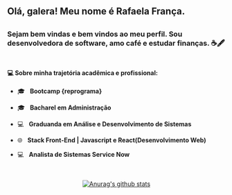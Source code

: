 <h2> Olá, galera! Meu nome é <strong>Rafaela França</strong>.<h2>
     
<h3>Sejam bem vindas e bem vindos ao meu perfil. Sou desenvolvedora de software, amo café e estudar finanças. ☕🖋️ &nbsp;<h3>
     
        
<h4> 💻 Sobre minha trajetória acadêmica e profissional:</h4> 
      
- 🎓 &nbsp; <strong>Bootcamp {reprograma}</strong>
- 🎓 &nbsp; <strong>Bacharel em Administração</strong>
- :computer: &nbsp; <strong>Graduanda em Análise e Desenvolvimento de Sistemas</strong>
- 🌐 &nbsp; <strong>Stack Front-End | Javascript e React(Desenvolvimento Web)</strong>
- 💻 &nbsp; <strong>Analista de Sistemas Service Now</strong>

  </br>
<div align="center">
<a href="https://github-readme-stats-anuraghazra1.vercel.app/api?username=raffranca"><img src="https://github-readme-stats.anuraghazra1.vercel.app/api?username=raffranca&show_icons=true&include_all_commits=true&theme=radical" alt="Anurag's github stats"/>
</a>
</div>
